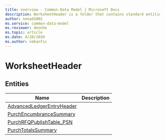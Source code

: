 ```yaml
---
title: overview - Common Data Model | Microsoft Docs
description: WorksheetHeader is a folder that contains standard entities related to the Common Data Model.
author: nenad1002
ms.service: common-data-model
ms.reviewer: deonhe
ms.topic: article
ms.date: 4/20/2020
ms.author: nebanfic
---
```


# WorksheetHeader


## Entities

|Name|Description|
|---|---|
|[AdvancedLedgerEntryHeader](AdvancedLedgerEntryHeader.md)||
|[PurchEncumbranceSummary](PurchEncumbranceSummary.md)||
|[PurchRFQPublishTable_PSN](PurchRFQPublishTable_PSN.md)||
|[PurchTotalsSummary](PurchTotalsSummary.md)||
